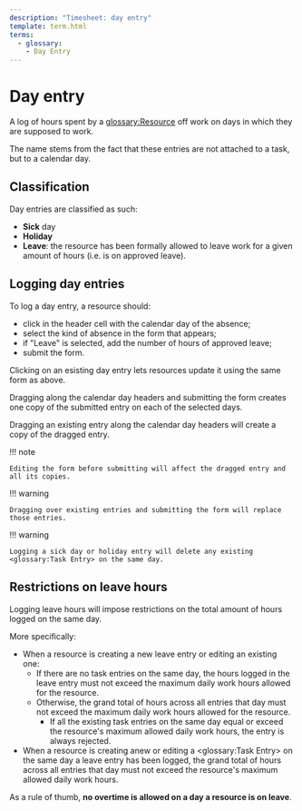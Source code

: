 ```yaml
---
description: "Timesheet: day entry"
template: term.html
terms:
  - glossary:
    - Day Entry
---
```


# Day entry

A log of hours spent by a <glossary:Resource> off work on days in which they are supposed to work.

The name stems from the fact that these entries are not attached to a task, but to a calendar day.

## Classification

Day entries are classified as such:

* **Sick** day
* **Holiday**
* **Leave**: the resource has been formally allowed to leave work for a given amount of hours (i.e. is on approved leave).

## Logging day entries

To log a day entry, a resource should:

* click in the header cell with the calendar day of the absence;
* select the kind of absence in the form that appears;
* if "Leave" is selected, add the number of hours of approved leave;
* submit the form.

Clicking on an esisting day entry lets resources update it using the same form as above.

Dragging along the calendar day headers and submitting the form creates one copy of the submitted entry on each of the selected days.

Dragging an existing entry along the calendar day headers will create a copy of the dragged entry.

!!! note

    Editing the form before submitting will affect the dragged entry and all its copies.

!!! warning

    Dragging over existing entries and submitting the form will replace those entries.

!!! warning

    Logging a sick day or holiday entry will delete any existing <glossary:Task Entry> on the same day.

## Restrictions on leave hours

Logging leave hours will impose restrictions on the total amount of hours logged on the same day.

More specifically:

* When a resource is creating a new leave entry or editing an existing one:
    * If there are no task entries on the same day, the hours logged in the leave entry must not exceed the maximum daily work hours allowed for the resource.
    * Otherwise, the grand total of hours across all entries that day must not exceed the maximum daily work hours allowed for the resource.
        * If all the existing task entries on the same day equal or exceed the resource's maximum allowed daily work hours, the entry is always rejected.
* When a resource is creating anew or editing a <glossary:Task Entry> on the same day a leave entry has been logged, the grand total of hours across all entries that day must not exceed the resource's maximum allowed daily work hours.

As a rule of thumb, **no overtime is allowed on a day a resource is on leave**.
